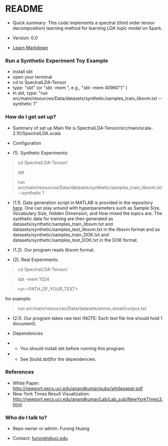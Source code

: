# README #
* Quick summary: 
This code implements a spectral (third order tensor decomposition) learning method for learning LDA topic model on Spark. 

* Version: 0.0
* [Learn Markdown](https://bitbucket.org/tutorials/markdowndemo)

### Run a Synthetic Experiment Toy Example
* install sbt
* open your terminal
* cd to SpectralLDA-Tensor
* type: "sbt" (or "sbt -mem <Customized Memory>", e.g., "sbt -mem 40960")"
)
* In sbt, type: "run src/main/resources/Data/datasets/synthetic/samples_train_libsvm.txt --synthetic 1"



### How do I get set up? ###


* Summary of set up
Main file is SpectralLDA-Tensor/src/main/scala-2.10/SpectralLDA.scala

* Configuration 

* (1). Synthetic Experiments:

> cd SpectralLDA-Tensor/

> sbt

> run src/main/resources/Data/datasets/synthetic/samples_train_libsvm.txt --synthetic 1


*    (1.1).  Data generation script in MATLAB is provided in the repository [here](https://bitbucket.org/furongh/spectral-lda/src/b5be6b9e2a45b824bbc60a0bb927eff6030f4256/Code/tensorfac/data/SyntheticDataGenerator.m?at=master&fileviewer=file-view-default). One can play around with hyperparameters such as Sample Size, Vocabulary Size, Hidden Dimension, and How mixed the topics are.  The synthetic data for training are then generated as datasets/synthetic/samples_train_libsvm.txt and datasets/synthetic/samples_test_libsvm.txt in the libsvm format and as datasets/synthetic/samples_train_DOK.txt and datasets/synthetic/samples_test_DOK.txt in the DOK format. 


 *   (1.2).  Our program reads libsvm format.


* (2). Real Experiments:

> cd SpectralLDA-Tensor/

> sbt -mem 1024

> run <PATH_OF_YOUR_TEXT>

for example:

> run src/main/resources/Data/datasets/enron_email/corpus.txt

*   (2.1).  Our program takes raw text (NOTE: Each text file line should hold 1 document). 

 

* Dependencies

* * You should install sbt before running this program.
* * See [build.sbt]for the dependencies.


### References ###
* White Paper: http://newport.eecs.uci.edu/anandkumar/pubs/whitepaper.pdf
* New York Times Result Visualization: http://newport.eecs.uci.edu/anandkumar/Lab/Lab_sub/NewYorkTimes3.html




### Who do I talk to? ###

* Repo owner or admin: Furong Huang 


* Contact: furongh@uci.edu
